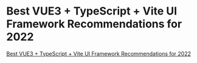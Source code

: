# Best VUE3 + TypeScript + Vite UI Framework Recommendations for 2022
[Best VUE3 + TypeScript + Vite UI Framework Recommendations for 2022](https://aiwithcloud.com/2022/09/14/best_vue3__typescript__vite_ui_framework_recommendations_for_2022/)